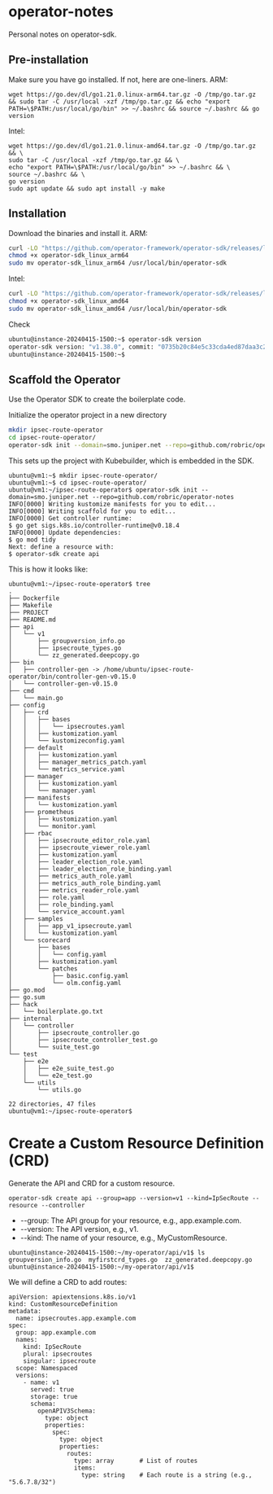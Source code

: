 # operator-notes

Personal notes on operator-sdk.

## Pre-installation

Make sure you have go installed. If not, here are one-liners.
ARM:
```
wget https://go.dev/dl/go1.21.0.linux-arm64.tar.gz -O /tmp/go.tar.gz && sudo tar -C /usr/local -xzf /tmp/go.tar.gz && echo "export PATH=\$PATH:/usr/local/go/bin" >> ~/.bashrc && source ~/.bashrc && go version
```
Intel:
```
wget https://go.dev/dl/go1.21.0.linux-amd64.tar.gz -O /tmp/go.tar.gz && \
sudo tar -C /usr/local -xzf /tmp/go.tar.gz && \
echo "export PATH=\$PATH:/usr/local/go/bin" >> ~/.bashrc && \
source ~/.bashrc && \
go version
sudo apt update && sudo apt install -y make
```

## Installation


Download the binaries and install it.
ARM:
```bash
curl -LO "https://github.com/operator-framework/operator-sdk/releases/latest/download/operator-sdk_linux_arm64"
chmod +x operator-sdk_linux_arm64
sudo mv operator-sdk_linux_arm64 /usr/local/bin/operator-sdk
```
Intel:
```bash
curl -LO "https://github.com/operator-framework/operator-sdk/releases/latest/download/operator-sdk_linux_amd64"
chmod +x operator-sdk_linux_amd64
sudo mv operator-sdk_linux_amd64 /usr/local/bin/operator-sdk

```

Check
```bash
ubuntu@instance-20240415-1500:~$ operator-sdk version
operator-sdk version: "v1.38.0", commit: "0735b20c84e5c33cda4ed87daa3c21dcdc01bb79", kubernetes version: "1.30.0", go version: "go1.22.5", GOOS: "linux", GOARCH: "arm64"
ubuntu@instance-20240415-1500:~$ 
```

## Scaffold the Operator

Use the Operator SDK to create the boilerplate code.

Initialize the operator project in a new directory

```bash
mkdir ipsec-route-operator
cd ipsec-route-operator/
operator-sdk init --domain=smo.juniper.net --repo=github.com/robric/operator-notes
```
This sets up the project with Kubebuilder, which is embedded in the SDK.
```
ubuntu@vm1:~$ mkdir ipsec-route-operator/
ubuntu@vm1:~$ cd ipsec-route-operator/
ubuntu@vm1:~/ipsec-route-operator$ operator-sdk init --domain=smo.juniper.net --repo=github.com/robric/operator-notes
INFO[0000] Writing kustomize manifests for you to edit... 
INFO[0000] Writing scaffold for you to edit...          
INFO[0000] Get controller runtime:
$ go get sigs.k8s.io/controller-runtime@v0.18.4 
INFO[0000] Update dependencies:
$ go mod tidy           
Next: define a resource with:
$ operator-sdk create api
```

This is how it looks like:

```
ubuntu@vm1:~/ipsec-route-operator$ tree
.
├── Dockerfile
├── Makefile
├── PROJECT
├── README.md
├── api
│   └── v1
│       ├── groupversion_info.go
│       ├── ipsecroute_types.go
│       └── zz_generated.deepcopy.go
├── bin
│   ├── controller-gen -> /home/ubuntu/ipsec-route-operator/bin/controller-gen-v0.15.0
│   └── controller-gen-v0.15.0
├── cmd
│   └── main.go
├── config
│   ├── crd
│   │   ├── bases
│   │   │   └── ipsecroutes.yaml
│   │   ├── kustomization.yaml
│   │   └── kustomizeconfig.yaml
│   ├── default
│   │   ├── kustomization.yaml
│   │   ├── manager_metrics_patch.yaml
│   │   └── metrics_service.yaml
│   ├── manager
│   │   ├── kustomization.yaml
│   │   └── manager.yaml
│   ├── manifests
│   │   └── kustomization.yaml
│   ├── prometheus
│   │   ├── kustomization.yaml
│   │   └── monitor.yaml
│   ├── rbac
│   │   ├── ipsecroute_editor_role.yaml
│   │   ├── ipsecroute_viewer_role.yaml
│   │   ├── kustomization.yaml
│   │   ├── leader_election_role.yaml
│   │   ├── leader_election_role_binding.yaml
│   │   ├── metrics_auth_role.yaml
│   │   ├── metrics_auth_role_binding.yaml
│   │   ├── metrics_reader_role.yaml
│   │   ├── role.yaml
│   │   ├── role_binding.yaml
│   │   └── service_account.yaml
│   ├── samples
│   │   ├── app_v1_ipsecroute.yaml
│   │   └── kustomization.yaml
│   └── scorecard
│       ├── bases
│       │   └── config.yaml
│       ├── kustomization.yaml
│       └── patches
│           ├── basic.config.yaml
│           └── olm.config.yaml
├── go.mod
├── go.sum
├── hack
│   └── boilerplate.go.txt
├── internal
│   └── controller
│       ├── ipsecroute_controller.go
│       ├── ipsecroute_controller_test.go
│       └── suite_test.go
└── test
    ├── e2e
    │   ├── e2e_suite_test.go
    │   └── e2e_test.go
    └── utils
        └── utils.go

22 directories, 47 files
ubuntu@vm1:~/ipsec-route-operator$ 
```
# Create a Custom Resource Definition (CRD)

Generate the API and CRD for a custom resource.

```
operator-sdk create api --group=app --version=v1 --kind=IpSecRoute --resource --controller
```

* --group: The API group for your resource, e.g., app.example.com.
* --version: The API version, e.g., v1.
* --kind: The name of your resource, e.g., MyCustomResource.

```
ubuntu@instance-20240415-1500:~/my-operator/api/v1$ ls
groupversion_info.go  myfirstcrd_types.go  zz_generated.deepcopy.go
ubuntu@instance-20240415-1500:~/my-operator/api/v1$

```

We will define a CRD to add routes:

``` 
apiVersion: apiextensions.k8s.io/v1
kind: CustomResourceDefinition
metadata:
  name: ipsecroutes.app.example.com
spec:
  group: app.example.com
  names:
    kind: IpSecRoute
    plural: ipsecroutes
    singular: ipsecroute
  scope: Namespaced
  versions:
    - name: v1
      served: true
      storage: true
      schema:
        openAPIV3Schema:
          type: object
          properties:
            spec:
              type: object
              properties:
                routes:
                  type: array       # List of routes
                  items:
                    type: string    # Each route is a string (e.g., "5.6.7.8/32")
``` 






